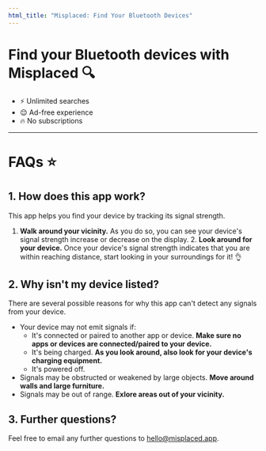 ```yaml
---
html_title: "Misplaced: Find Your Bluetooth Devices"
---
```


# Find your Bluetooth devices with Misplaced 🔍

- ⚡️ Unlimited searches
- 😌 Ad-free experience
- 🔥 No subscriptions

---

# FAQs ⭐️

## 1. How does this app work?

This app helps you find your device by tracking its signal strength.

1. **Walk around your vicinity.** As you do so, you can see your device's signal strength increase or decrease on the display. 2. **Look around for your device.** Once your device's signal strength indicates that you are within reaching distance, start looking in your surroundings for it! 👌

## 2. Why isn't my device listed?

There are several possible reasons for why this app can't detect any signals from your device.

- Your device may not emit signals if:
  - It's connected or paired to another app or device. **Make sure no apps or devices are connected/paired to your device.**
  - It's being charged. **As you look around, also look for your device's charging equipment.**
  - It's powered off.
- Signals may be obstructed or weakened by large objects. **Move around walls and large furniture.**
- Signals may be out of range. **Exlore areas out of your vicinity.**

## 3. Further questions?

Feel free to email any further questions to hello@misplaced.app.
